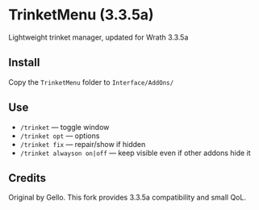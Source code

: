# TrinketMenu (3.3.5a)

Lightweight trinket manager, updated for Wrath 3.3.5a
## Install
Copy the `TrinketMenu` folder to `Interface/AddOns/`

## Use
- `/trinket` — toggle window
- `/trinket opt` — options
- `/trinket fix` — repair/show if hidden
- `/trinket alwayson on|off` — keep visible even if other addons hide it

## Credits
Original by Gello. This fork provides 3.3.5a compatibility and small QoL.
